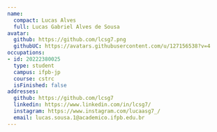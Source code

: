 ```yaml
---
name:
  compact: Lucas Alves
  full: Lucas Gabriel Alves de Sousa
avatar:
  github: https://github.com/lcsg7.png
  githubUC: https://avatars.githubusercontent.com/u/127156538?v=4
occupations:
- id: 20222380025
  type: student
  campus: ifpb-jp
  course: cstrc
  isFinished: false
addresses:
  github: https://github.com/lcsg7
  linkedin: https://www.linkedin.com/in/lcsg7/
  instagram: https://www.instagram.com/lucaasg7_/
  email: lucas.sousa.1@academico.ifpb.edu.br
---
```

